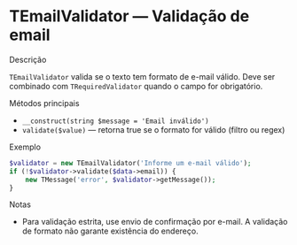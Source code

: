 # TEmailValidator — Validação de email

Descrição

`TEmailValidator` valida se o texto tem formato de e-mail válido. Deve ser combinado com `TRequiredValidator` quando o campo for obrigatório.

Métodos principais

- `__construct(string $message = 'Email inválido')`
- `validate($value)` — retorna true se o formato for válido (filtro ou regex)

Exemplo

```php
$validator = new TEmailValidator('Informe um e-mail válido');
if (!$validator->validate($data->email)) {
    new TMessage('error', $validator->getMessage());
}
```

Notas

- Para validação estrita, use envio de confirmação por e-mail. A validação de formato não garante existência do endereço.
